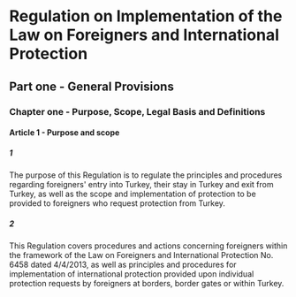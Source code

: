 # Regulation on Implementation of the Law on Foreigners and International Protection
## Part one - General Provisions
### Chapter one - Purpose, Scope, Legal Basis and Definitions
#### Article 1 - Purpose and scope
##### 1
The purpose of this Regulation is to regulate the principles and procedures regarding foreigners' entry into Turkey, their stay in Turkey and exit from Turkey, as well as the scope and implementation of protection to be provided to foreigners who request protection from Turkey.  
##### 2
This Regulation covers procedures and actions concerning foreigners within the framework of the Law on Foreigners and International Protection No. 6458 dated 4/4/2013, as well as principles and procedures for implementation of international protection provided upon individual protection requests by foreigners at borders, border gates or within Turkey.